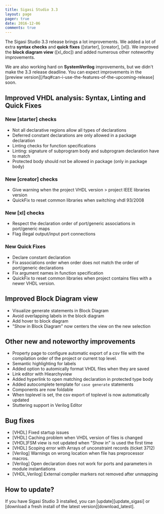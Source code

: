 ```yaml
---
title: Sigasi Studio 3.3
layout: page
pager: true
date: 2016-12-06
comments: true
---
```

The Sigasi Studio 3.3 release brings a lot improvements. We added a lot of extra **syntax checks** and **quick fixes** ([starter], [creator], [xl]). We improved the **block diagram view** ([xl_doc]) and added numerous other noteworthy improvements.

We are also working hard on **SystemVerilog** improvements, but we didn't make the 3.3 release deadline. You can expect improvements in the [preview version][/faq#can-i-use-the-features-of-the-upcoming-release] soon.

## Improved VHDL analysis: Syntax, Linting and Quick Fixes

### New [starter] checks

- Not all declarative regions allow all types of declarations
- Deferred constant declarations are only allowed in a package declaration
- Linting checks for function specifications
- Linting: signature of subprogram body and subprogram declaration have to match
- Protected body should not be allowed in package (only in package body)

### New [creator] checks
- Give warning when the project VHDL version > project IEEE libraries version
- QuickFix to reset common libraries when switching vhdl 93/2008

### New [xl] checks

- Respect the declaration order of port/generic associations in port/generic maps
- Flag illegal output/input port connections

### New Quick Fixes

- Declare constant declaration
- Fix associations order when order does not match the order of port/generic declarations
- Fix argument names in function specification 
- QuickFix to reset common libraries when project contains files with a newer VHDL version.

## Improved Block Diagram view

- Visualize generate statements in Block Diagram
- Avoid overlapping labels in the block diagram
- Add hover to block diagram
- "Show in Block Diagram" now centers the view on the new selection

## Other new and noteworthy improvements

- Property page to configure automatic export of a csv file with the compilation order of the project or current top level.
- Semantic highlighting for labels
- Added option to automically format VHDL files when they are saved
- Link editor with Hiearchyview
- Added hyperlink to open matching declaration in protected type body
- Added autocomplete template for `case generate` statements
- Components are now foldable
- When toplevel is set, the csv export of toplevel is now automatically updated
- Stuttering support in Verilog Editor

## Bug fixes

- \[VHDL] Fixed startup issues
- \[VHDL] Caching problem when VHDL version of files is changed
- \[VHDL]FSM view is not updated when "Show in" is used the first time
-  \[VHDL] Scoping error with Arrays of unconstraint records (ticket 3712)
- \[Verilog] Warnings on wrong location when file has preprocessor macros.
- \[Verilog] Open declaration does not work for ports and parameters in module instantiations
- \[VHDL,Verilog] External compiler markers not removed after unmapping

## How to update?

If you have Sigasi Studio 3 installed, you can [update][update_sigasi] or [download a fresh install of the latest version][download_latest].

